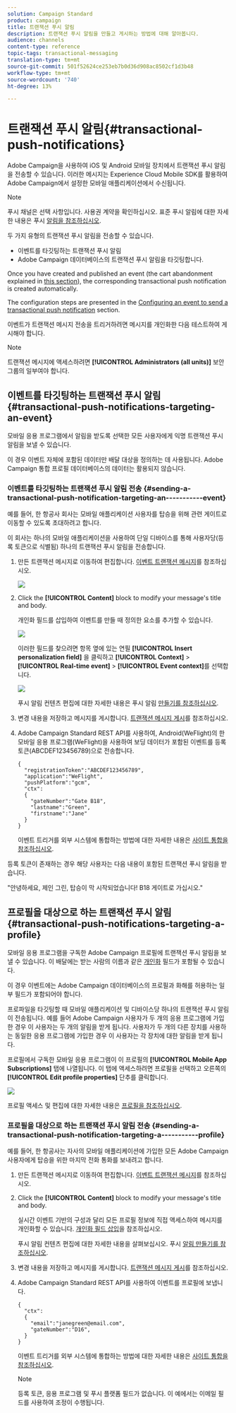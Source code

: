```yaml
---
solution: Campaign Standard
product: campaign
title: 트랜잭션 푸시 알림
description: 트랜잭션 푸시 알림을 만들고 게시하는 방법에 대해 알아봅니다.
audience: channels
content-type: reference
topic-tags: transactional-messaging
translation-type: tm+mt
source-git-commit: 501f52624ce253eb7b0d36d908ac8502cf1d3b48
workflow-type: tm+mt
source-wordcount: '740'
ht-degree: 13%

---
```



# 트랜잭션 푸시 알림{#transactional-push-notifications}

Adobe Campaign을 사용하여 iOS 및 Android 모바일 장치에서 트랜잭션 푸시 알림을 전송할 수 있습니다. 이러한 메시지는 Experience Cloud Mobile SDK를 활용하여 Adobe Campaign에서 설정한 모바일 애플리케이션에서 수신됩니다.

>[!NOTE]
>
>푸시 채널은 선택 사항입니다. 사용권 계약을 확인하십시오. 표준 푸시 알림에 대한 자세한 내용은 푸시 [알림을 참조하십시오](../../channels/using/about-push-notifications.md).

두 가지 유형의 트랜잭션 푸시 알림을 전송할 수 있습니다.

* 이벤트를 타깃팅하는 트랜잭션 푸시 알림
* Adobe Campaign 데이터베이스의 트랜잭션 푸시 알림을 타깃팅합니다.

Once you have created and published an event (the cart abandonment explained in [this section](../../channels/using/getting-started-with-transactional-msg.md#transactional-messaging-operating-principle)), the corresponding transactional push notification is created automatically.

The configuration steps are presented in the [Configuring an event to send a transactional push notification](../../administration/using/configuring-transactional-messaging.md#use-case--configuring-an-event-to-send-a-transactional-message) section.

이벤트가 트랜잭션 메시지 전송을 트리거하려면 메시지를 개인화한 다음 테스트하여 게시해야 합니다.

>[!NOTE]
>
>트랜잭션 메시지에 액세스하려면 **[!UICONTROL Administrators (all units)]** 보안 그룹의 일부여야 합니다.

## 이벤트를 타깃팅하는 트랜잭션 푸시 알림 {#transactional-push-notifications-targeting-an-event}

모바일 응용 프로그램에서 알림을 받도록 선택한 모든 사용자에게 익명 트랜잭션 푸시 알림을 보낼 수 있습니다.

이 경우 이벤트 자체에 포함된 데이터만 배달 대상을 정의하는 데 사용됩니다. Adobe Campaign 통합 프로필 데이터베이스의 데이터는 활용되지 않습니다.

### 이벤트를 타깃팅하는 트랜잭션 푸시 알림 전송 {#sending-a-transactional-push-notification-targeting-an-----------event}

예를 들어, 한 항공사 회사는 모바일 애플리케이션 사용자를 탑승을 위해 관련 게이트로 이동할 수 있도록 초대하려고 합니다.

이 회사는 하나의 모바일 애플리케이션을 사용하여 단일 디바이스를 통해 사용자당(등록 토큰으로 식별됨) 하나의 트랜잭션 푸시 알림을 전송합니다.

1. 만든 트랜잭션 메시지로 이동하여 편집합니다. [이벤트 트랜잭션 메시지](../../channels/using/event-transactional-messages.md)를 참조하십시오.

   ![](assets/message-center_push_message.png)

1. Click the **[!UICONTROL Content]** block to modify your message&#39;s title and body.

   개인화 필드를 삽입하여 이벤트를 만들 때 정의한 요소를 추가할 수 있습니다.

   ![](assets/message-center_push_content.png)

   이러한 필드를 찾으려면 항목 옆에 있는 연필 **[!UICONTROL Insert personalization field]** 을 클릭하고 **[!UICONTROL Context]** > **[!UICONTROL Real-time event]** > **[!UICONTROL Event context]**&#x200B;를 선택합니다.

   ![](assets/message-center_push_personalization.png)

   푸시 알림 컨텐츠 편집에 대한 자세한 내용은 푸시 알림 [만들기를 참조하십시오](../../channels/using/preparing-and-sending-a-push-notification.md).

1. 변경 내용을 저장하고 메시지를 게시합니다. [트랜잭션 메시지 게시](../../channels/using/event-transactional-messages.md#publishing-a-transactional-message)를 참조하십시오.

1. Adobe Campaign Standard REST API를 사용하여, Android(WeFlight)의 한 모바일 응용 프로그램(WeFlight)을 사용하여 보딩 데이터가 포함된 이벤트를 등록 토큰(ABCDEF123456789)으로 전송합니다.

   ```
   {
     "registrationToken":"ABCDEF123456789",
     "application":"WeFlight",
     "pushPlatform":"gcm",
     "ctx":
     {
       "gateNumber":"Gate B18",
       "lastname":"Green",
       "firstname":"Jane"
     }
   }
   ```

   이벤트 트리거를 외부 시스템에 통합하는 방법에 대한 자세한 내용은 [사이트 통합을 참조하십시오](../../administration/using/configuring-transactional-messaging.md#integrating-the-triggering-of-the-event-in-a-website).

등록 토큰이 존재하는 경우 해당 사용자는 다음 내용이 포함된 트랜잭션 푸시 알림을 받습니다.

&quot;안녕하세요, 제인 그린, 탑승이 막 시작되었습니다! B18 게이트로 가십시오.&quot;

## 프로필을 대상으로 하는 트랜잭션 푸시 알림 {#transactional-push-notifications-targeting-a-profile}

모바일 응용 프로그램을 구독한 Adobe Campaign 프로필에 트랜잭션 푸시 알림을 보낼 수 있습니다. 이 배달에는 받는 사람의 이름과 같은 [개인화](../../designing/using/personalization.md#inserting-a-personalization-field) 필드가 포함될 수 있습니다.

이 경우 이벤트에는 Adobe Campaign 데이터베이스의 프로필과 화해를 허용하는 일부 필드가 포함되어야 합니다.

프로파일을 타깃팅할 때 모바일 애플리케이션 및 디바이스당 하나의 트랜잭션 푸시 알림이 전송됩니다. 예를 들어 Adobe Campaign 사용자가 두 개의 응용 프로그램에 가입한 경우 이 사용자는 두 개의 알림을 받게 됩니다. 사용자가 두 개의 다른 장치를 사용하는 동일한 응용 프로그램에 가입한 경우 이 사용자는 각 장치에 대한 알림을 받게 됩니다.

프로필에서 구독한 모바일 응용 프로그램이 이 프로필의 **[!UICONTROL Mobile App Subscriptions]** 탭에 나열됩니다. 이 탭에 액세스하려면 프로필을 선택하고 오른쪽의 **[!UICONTROL Edit profile properties]** 단추를 클릭합니다.

![](assets/push_notif_subscriptions.png)

프로필 액세스 및 편집에 대한 자세한 내용은 [프로필을 참조하십시오](../../audiences/using/creating-profiles.md).

### 프로필을 대상으로 하는 트랜잭션 푸시 알림 전송 {#sending-a-transactional-push-notification-targeting-a-----------profile}

예를 들어, 한 항공사는 자사의 모바일 애플리케이션에 가입한 모든 Adobe Campaign 사용자에게 탑승을 위한 마지막 전화 통화를 보내려고 합니다.

1. 만든 트랜잭션 메시지로 이동하여 편집합니다. [이벤트 트랜잭션 메시지](../../channels/using/event-transactional-messages.md)를 참조하십시오.

1. Click the **[!UICONTROL Content]** block to modify your message&#39;s title and body.

   실시간 이벤트 기반의 구성과 달리 모든 프로필 정보에 직접 액세스하여 메시지를 개인화할 수 있습니다. [개인화 필드 삽입](../../designing/using/personalization.md#inserting-a-personalization-field)을 참조하십시오.

   푸시 알림 컨텐츠 편집에 대한 자세한 내용을 살펴보십시오. 푸시 [알림 만들기를 참조하십시오](../../channels/using/preparing-and-sending-a-push-notification.md).

1. 변경 내용을 저장하고 메시지를 게시합니다. [트랜잭션 메시지 게시](../../channels/using/event-transactional-messages.md#publishing-a-transactional-message)를 참조하십시오.
1. Adobe Campaign Standard REST API를 사용하여 이벤트를 프로필에 보냅니다.

   ```
   {
     "ctx":
     {
       "email":"janegreen@email.com",
       "gateNumber":"D16",
     }
   }
   ```

   이벤트 트리거를 외부 시스템에 통합하는 방법에 대한 자세한 내용은 [사이트 통합을 참조하십시오](../../administration/using/configuring-transactional-messaging.md#integrating-the-triggering-of-the-event-in-a-website).

   >[!NOTE]
   >
   >등록 토큰, 응용 프로그램 및 푸시 플랫폼 필드가 없습니다. 이 예에서는 이메일 필드를 사용하여 조정이 수행됩니다.
